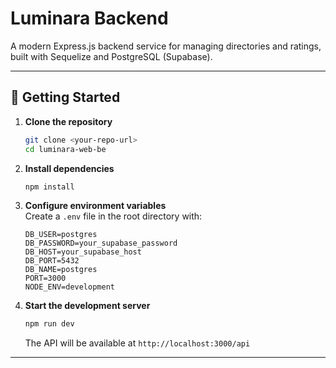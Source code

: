 # Luminara Backend

A modern Express.js backend service for managing directories and ratings, built with Sequelize and PostgreSQL (Supabase).

---

## 🚀 Getting Started

1. **Clone the repository**
   ```bash
   git clone <your-repo-url>
   cd luminara-web-be
   ```

2. **Install dependencies**
   ```bash
   npm install
   ```

3. **Configure environment variables**  
   Create a `.env` file in the root directory with:
   ```
   DB_USER=postgres
   DB_PASSWORD=your_supabase_password
   DB_HOST=your_supabase_host
   DB_PORT=5432
   DB_NAME=postgres
   PORT=3000
   NODE_ENV=development
   ```

4. **Start the development server**
   ```bash
   npm run dev
   ```
   The API will be available at `http://localhost:3000/api`

---

